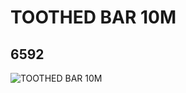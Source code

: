 # TOOTHED BAR 10M
## 6592
![TOOTHED BAR 10M](https://lc-www-live-s.legocdn.com/media/bricks/5/2/4211830.jpg)